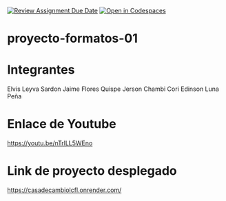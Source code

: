 [![Review Assignment Due Date](https://classroom.github.com/assets/deadline-readme-button-22041afd0340ce965d47ae6ef1cefeee28c7c493a6346c4f15d667ab976d596c.svg)](https://classroom.github.com/a/tiytFz6V)
[![Open in Codespaces](https://classroom.github.com/assets/launch-codespace-2972f46106e565e64193e422d61a12cf1da4916b45550586e14ef0a7c637dd04.svg)](https://classroom.github.com/open-in-codespaces?assignment_repo_id=15402727)
# proyecto-formatos-01

# Integrantes
Elvis Leyva Sardon
Jaime Flores Quispe
Jerson Chambi Cori
Edinson Luna Peña

# Enlace de Youtube
https://youtu.be/nTrlLL5WEno

# Link de proyecto desplegado
https://casadecambiolcfl.onrender.com/